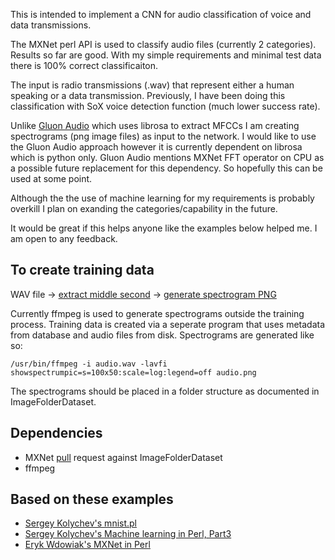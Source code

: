 This is intended to implement a CNN for audio classification of voice and data transmissions.

The MXNet perl API is used to classify audio files (currently 2 categories).   Results so far are good.  With my simple requirements and minimal test data there is 100% correct classificaiton.

The input is radio transmissions (.wav) that represent either a human speaking or a data transmission.   Previously, I have been doing this classification with SoX voice detection function (much lower success rate).

Unlike [Gluon Audio](https://cwiki.apache.org/confluence/display/MXNET/Gluon+-+Audio) which uses librosa to extract MFCCs I am creating spectrograms (png image files) as input to the network.   I would like to use the Gluon Audio approach however it is currently dependent on librosa which is python only.   Gluon Audio mentions MXNet FFT operator on CPU as a possible future replacement for this dependency.  So hopefully this can be used at some point.

Although the the use of machine learning for my requirements is probably overkill I plan on exanding the categories/capability in the future.

It would be great if this helps anyone like the examples below helped me.  I am open to any feedback.

To create training data
-----------------------

WAV file -> [extract middle second](https://github.com/john-/xmit_mxnet/blob/master/samples/461.205_1533495682.wav) -> [generate spectrogram PNG](https://github.com/john-/xmit_mxnet/blob/master/samples/461.205_1533495682.wav.png)

Currently ffmpeg is used to generate spectrograms outside the training process.  Training data is created via a seperate program that uses metadata from database and audio files from disk.  Spectrograms are generated like so:

`/usr/bin/ffmpeg -i audio.wav -lavfi showspectrumpic=s=100x50:scale=log:legend=off audio.png`

The spectrograms should be placed in a folder structure as documented in ImageFolderDataset.

Dependencies
------------

- MXNet [pull](https://github.com/apache/incubator-mxnet/pull/15672) request against ImageFolderDataset
- ffmpeg


Based on these examples
-----------------------
- [Sergey Kolychev's mnist.pl](https://github.com/apache/incubator-mxnet/blob/master/perl-package/AI-MXNet/examples/gluon/mnist.pl)
- [Sergey Kolychev's Machine learning in Perl, Part3](http://blogs.perl.org/users/sergey_kolychev/2017/10/machine-learning-in-perl-part3-deep-convolutional-generative-adversarial-network.html)
- [Eryk Wdowiak's MXNet in Perl](https://www.doviak.net/pages/mxnet/mxnet_p05.shtml)